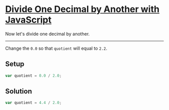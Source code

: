 # [Divide One Decimal by Another with JavaScript](https://learn.freecodecamp.org/javascript-algorithms-and-data-structures/basic-javascript/divide-one-decimal-by-another-with-javascript/)

Now let's divide one decimal by another.

---

Change the `0.0` so that `quotient` will equal to `2.2`.

## Setup

```js
var quotient = 0.0 / 2.0;
```

## Solution

```js
var quotient = 4.4 / 2.0;
```